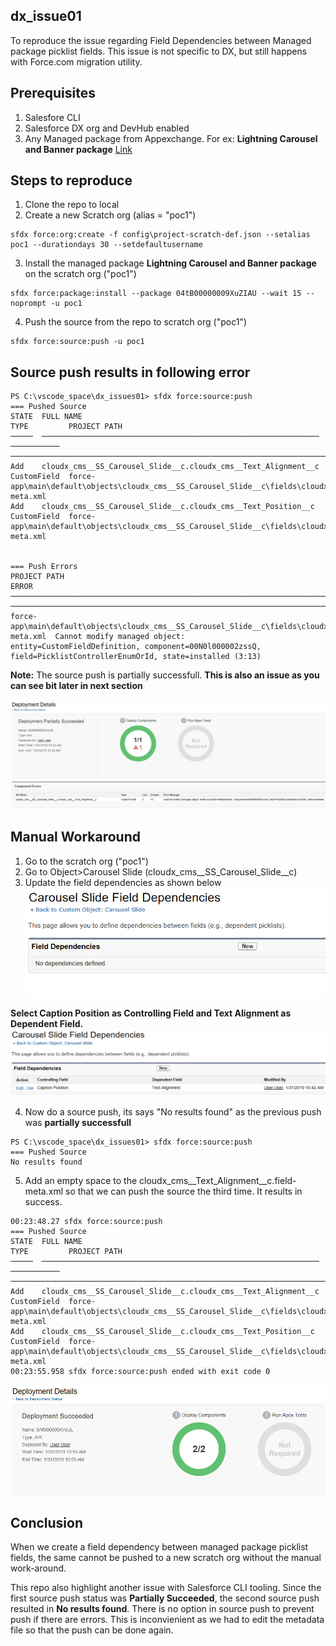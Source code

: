 ## dx_issue01
To reproduce the issue regarding Field Dependencies between Managed package picklist fields. This issue is not specific to DX, but still happens with Force.com migration utility.

## Prerequisites 
1. Salesfore CLI 
2. Salesforce DX org and DevHub enabled
3. Any Managed package from Appexchange.
    For ex: **Lightning Carousel and Banner package** [Link](https://appexchange.salesforce.com/appxListingDetail?listingId=a0N3A00000EFp50UAD)


## Steps to reproduce

1. Clone the repo to local
2. Create a new Scratch org (alias = "poc1")
```
sfdx force:org:create -f config\project-scratch-def.json --setalias poc1 --durationdays 30 --setdefaultusername
```
3. Install the managed package **Lightning Carousel and Banner package** on the scratch org ("poc1")
```
sfdx force:package:install --package 04tB00000009XuZIAU --wait 15 --noprompt -u poc1
```
4. Push the source from the repo to scratch org ("poc1")
```
sfdx force:source:push -u poc1
```



## Source push results in following error
```
PS C:\vscode_space\dx_issues01> sfdx force:source:push
=== Pushed Source
STATE  FULL NAME                                                       TYPE         PROJECT PATH
─────  ──────────────────────────────────────────────────────────────  ───────────  ───────────────────────────────────────────────────────────────────────────────────────────────────────────────────
Add    cloudx_cms__SS_Carousel_Slide__c.cloudx_cms__Text_Alignment__c  CustomField  force-app\main\default\objects\cloudx_cms__SS_Carousel_Slide__c\fields\cloudx_cms__Text_Alignment__c.field-meta.xml
Add    cloudx_cms__SS_Carousel_Slide__c.cloudx_cms__Text_Position__c   CustomField  force-app\main\default\objects\cloudx_cms__SS_Carousel_Slide__c\fields\cloudx_cms__Text_Position__c.field-meta.xml


=== Push Errors
PROJECT PATH                                                                                                         ERROR
───────────────────────────────────────────────────────────────────────────────────────────────────────────────────  ───────────────────────────────────────────────────────────────────────────────────────────────────────────────────────────────────────────────
force-app\main\default\objects\cloudx_cms__SS_Carousel_Slide__c\fields\cloudx_cms__Text_Alignment__c.field-meta.xml  Cannot modify managed object:
entity=CustomFieldDefinition, component=00N0l000002zssQ, field=PicklistControllerEnumOrId, state=installed (3:13)
```


**Note:** The source push is partially successfull. **This is also an issue as you can see bit later in next section**

![alt text](https://raw.githubusercontent.com/jobin4thomas/dx_issue01/master/images/FirstPush.png)




## Manual Workaround
1. Go to the scratch org ("poc1")
2. Go to Object>Carousel Slide (cloudx_cms__SS_Carousel_Slide__c)
3. Update the field dependencies as shown below
![alt text](https://raw.githubusercontent.com/jobin4thomas/dx_issue01/master/images/Before.png)

**Select Caption Position as Controlling Field and Text Alignment as Dependent Field.**
![alt text](https://raw.githubusercontent.com/jobin4thomas/dx_issue01/master/images/After.png)


4. Now do a source push, its says "No results found" as the previous push was **partially successfull**
```
PS C:\vscode_space\dx_issues01> sfdx force:source:push
=== Pushed Source
No results found
```

5. Add an empty space to the cloudx_cms__Text_Alignment__c.field-meta.xml so that we can push the source the third time. It results in success.
```
00:23:48.27 sfdx force:source:push
=== Pushed Source
STATE  FULL NAME                                                       TYPE         PROJECT PATH
─────  ──────────────────────────────────────────────────────────────  ───────────  ───────────────────────────────────────────────────────────────────────────────────────────────────────────────────
Add    cloudx_cms__SS_Carousel_Slide__c.cloudx_cms__Text_Alignment__c  CustomField  force-app\main\default\objects\cloudx_cms__SS_Carousel_Slide__c\fields\cloudx_cms__Text_Alignment__c.field-meta.xml
Add    cloudx_cms__SS_Carousel_Slide__c.cloudx_cms__Text_Position__c   CustomField  force-app\main\default\objects\cloudx_cms__SS_Carousel_Slide__c\fields\cloudx_cms__Text_Position__c.field-meta.xml
00:23:55.958 sfdx force:source:push ended with exit code 0
```
![alt text](https://raw.githubusercontent.com/jobin4thomas/dx_issue01/master/images/SecondPush.png)




## Conclusion
When we create a field dependency between managed package picklist fields, the same cannot be pushed to a new scratch org without the manual work-around. 

This repo also highlight another issue with Salesforce CLI tooling. Since the first source push status was **Partially Succeeded**, the second source push resulted in **No results found**. There is no option in source push to prevent push if there are errors. This is inconvienient as we had to edit the metadata file so that the push can be done again.